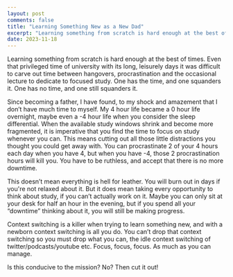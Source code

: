```yaml
---
layout: post
comments: false
title: "Learning Something New as a New Dad"
excerpt: "Learning something from scratch is hard enough at the best of times. Even that privileged time of university with its long, leisurely days it was difficult to carve out time between hangovers, procrastination and the occasional lecture to dedicate to focused study. One has the time, and one squanders it. One has no time, and one still squanders it."
date: 2023-11-18
---
```


Learning something from scratch is hard enough at the best of times. Even that privileged time of university with its long, leisurely days it was difficult to carve out time between hangovers, procrastination and the occasional lecture to dedicate to focused study. One has the time, and one squanders it. One has no time, and one still squanders it.

Since becoming a father, I have found, to my shock and amazement that I don’t have much time to myself. My 4 hour life became a 0 hour life overnight, maybe even a -4 hour life when you consider the sleep differential. When the available study windows shrink and become more fragmented, it is imperative that you find the time to focus on study whenever you can. This means cutting out all those little distractions you thought you could get away with. You can procrastinate 2 of your 4 hours each day when you have 4, but when you have -4, those 2 procrastination hours will kill you. You have to be ruthless, and accept that there is no more downtime.

This doesn’t mean everything is hell for leather. You will burn out in days if you're not relaxed about it. But it does mean taking every opportunity to think about study, if you can’t actually work on it. Maybe you can only sit at your desk for half an hour in the evening, but if you spend all your “downtime” thinking about it, you will still be making progress.

Context switching is a killer when trying to learn something new, and with a newborn context switching is all you do. You can’t drop that context switching so you must drop what you can, the idle context switching of twitter/podcasts/youtube etc. Focus, focus, focus. As much as you can manage.

Is this conducive to the mission? No? Then cut it out!

